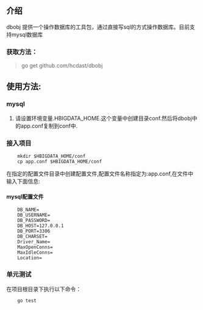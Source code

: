 ## 介绍
dbobj 提供一个操作数据库的工具包，通过直接写sql的方式操作数据库。目前支持mysql数据库

### 获取方法：

> go get github.com/hcdast/dbobj

## 使用方法:

### mysql
1. 请设置环境变量.HBIGDATA_HOME.这个变量中创建目录conf.然后将dbobj中的app.conf复制到conf中.

### 接入项目

```shell
    mkdir $HBIGDATA_HOME/conf
    cp app.conf $HBIGDATA_HOME/conf
```

在指定的配置文件目录中创建配置文件,配置文件名称指定为:app.conf,在文件中输入下面信息:

#### mysql配置文件

```shell
    DB_NAME=
    DB_USERNAME=
    DB_PASSWORD=
    DB_HOST=127.0.0.1
    DB_PORT=3306
    DB_CHARSET=
    Driver_Name=
    MaxOpenConns=
    MaxIdleConns=
    Location=
```

### 单元测试
在项目根目录下执行以下命令：
```shell
    go test
```